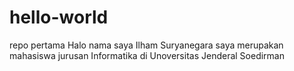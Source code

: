 # hello-world
repo pertama
Halo nama saya Ilham Suryanegara
saya merupakan mahasiswa jurusan Informatika di Unoversitas Jenderal Soedirman
